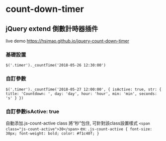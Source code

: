 # count-down-timer
## jQuery extend 倒數計時器插件

live demo https://hsimao.github.io/jquery-count-down-timer

### 基礎設置  

`$('.timer')._countTime('2018-05-26 12:30:00')`

### 自訂參數  

`$('.timer')._countTime('2018-05-27 12:00:00', {
    isActive: true,
    str: {
        title: 'Countdown: ',
        day: 'day',
        hour: 'hour',
        min: 'min',
        seconds: 's'
    }
})`

### 自訂參數isActive: true
自動添加.js-count-active class 將“秒”包住, 可針對該class設置樣式
`<span class="js-count-active">30</span>`
ex:
`.js-count-active {
    font-size: 30px;
   font-weight: bold;
    color: #f1c40f;
}`